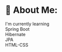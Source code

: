 # 💫 About Me:
I'm currently learning <br>Spring Boot<br>Hibernate<br>JPA<br>HTML-CSS<br>                                         <br>

